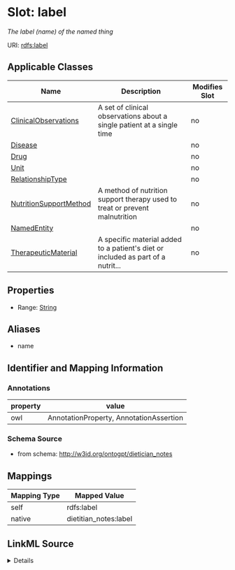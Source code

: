 

# Slot: label


_The label (name) of the named thing_



URI: [rdfs:label](http://www.w3.org/2000/01/rdf-schema#label)



<!-- no inheritance hierarchy -->





## Applicable Classes

| Name | Description | Modifies Slot |
| --- | --- | --- |
| [ClinicalObservations](ClinicalObservations.md) | A set of clinical observations about a single patient at a single time |  no  |
| [Disease](Disease.md) |  |  no  |
| [Drug](Drug.md) |  |  no  |
| [Unit](Unit.md) |  |  no  |
| [RelationshipType](RelationshipType.md) |  |  no  |
| [NutritionSupportMethod](NutritionSupportMethod.md) | A method of nutrition support therapy used to treat or prevent malnutrition |  no  |
| [NamedEntity](NamedEntity.md) |  |  no  |
| [TherapeuticMaterial](TherapeuticMaterial.md) | A specific material added to a patient's diet or included as part of a nutrit... |  no  |







## Properties

* Range: [String](String.md)



## Aliases


* name



## Identifier and Mapping Information





### Annotations

| property | value |
| --- | --- |
| owl | AnnotationProperty, AnnotationAssertion |



### Schema Source


* from schema: http://w3id.org/ontogpt/dietician_notes




## Mappings

| Mapping Type | Mapped Value |
| ---  | ---  |
| self | rdfs:label |
| native | dietitian_notes:label |




## LinkML Source

<details>
```yaml
name: label
annotations:
  owl:
    tag: owl
    value: AnnotationProperty, AnnotationAssertion
description: The label (name) of the named thing
from_schema: http://w3id.org/ontogpt/dietician_notes
aliases:
- name
rank: 1000
slot_uri: rdfs:label
alias: label
owner: NamedEntity
domain_of:
- NamedEntity
range: string

```
</details>